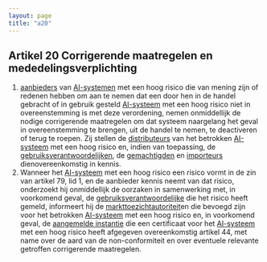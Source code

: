 ```yaml
---
layout: page
title: "a20"
---
```


## Artikel 20 Corrigerende maatregelen en mededelingsverplichting

1. [aanbieders](a3.md#^aanbieder) van [AI-systemen](a3.md#^ai-systeem) met een hoog risico die van mening zijn of redenen hebben om aan te nemen dat een door hen in de handel gebracht of in gebruik gesteld [AI-systeem](a3.md#^ai-systeem) met een hoog risico niet in overeenstemming is met deze verordening, nemen onmiddellijk de nodige corrigerende maatregelen om dat systeem naargelang het geval in overeenstemming te brengen, uit de handel te nemen, te deactiveren of terug te roepen. Zij stellen de [distributeurs](a3.md#^distributeur) van het betrokken [AI-systeem](a3.md#^ai-systeem) met een hoog risico en, indien van toepassing, de [gebruiksverantwoordelijken](a3.md#^gebruiksverantwoordelijke), de [gemachtigden](a3.md#^gemachtigde) en [importeurs](a3.md#^importeur) dienovereenkomstig in kennis.
2. Wanneer het [AI-systeem](a3.md#^ai-systeem) met een hoog risico een risico vormt in de zin van artikel 79, lid 1, en de aanbieder kennis neemt van dat risico, onderzoekt hij onmiddellijk de oorzaken in samenwerking met, in voorkomend geval, de [gebruiksverantwoordelijke](a3.md#^gebruiksverantwoordelijke) die het risico heeft gemeld, informeert hij de [markttoezichtautoriteit](a3.md#^mta)en die bevoegd zijn voor het betrokken [AI-systeem](a3.md#^ai-systeem) met een hoog risico en, in voorkomend geval, de [aangemelde instantie](a3.md#^aanins) die een certificaat voor het [AI-systeem](a3.md#^ai-systeem) met een hoog risico heeft afgegeven overeenkomstig artikel 44, met name over de aard van de non-conformiteit en over eventuele relevante getroffen corrigerende maatregelen.